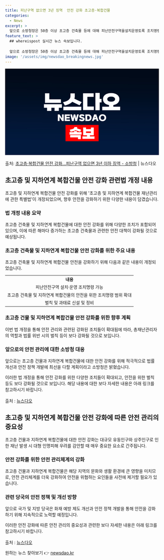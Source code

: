 ```yaml
---
title: 피난구역 없으면 3년 징역  안전 강화 초고층·복합건물
categories:
  - News
excerpt: >
  앞으로 소방청장은 50층 이상 초고층 건축물 등에 대해 피난안전구역을설치운영토록 조치명령할 수 있으며, 이를…
feature_text: >
  ## whereispost 실시간 뉴스 속보입니다.

  앞으로 소방청장은 50층 이상 초고층 건축물 등에 대해 피난안전구역을설치운영토록 조치명령할 수 있으며, 이를…
image: '/assets/img/newsdao_breakingnews.jpg'
---
```


![뉴스다오 속보](/assets/img/newsdao_breakingnews.jpg)

<p>출처: <a href="https://newsdao.kr/3142" rel="dofollow">초고층·복합건물 안전 강화…피난구역 없으면 3년 이하 징역 - 소방청</a> | 뉴스다오</p>

<h2 data-ke-size="size26">초고층 및 지하연계 복합건물 안전 강화 관련법 개정 내용</h2>
<p data-ke-size="size16">초고층 및 지하연계 복합건물 안전 강화를 위해 '초고층 및 지하연계 복합건물 재난관리에 관한 특별법'이 개정되었으며, 향후 안전을 강화하기 위한 다양한 내용이 담겼습니다.</p>

<h3>법 개정 내용 요약</h3>
<p data-ke-size="size16">초고층 건축물 및 지하연계 복합건물에 대한 안전 강화를 위해 다양한 조치가 포함되어 있으며, 이에 따른 해마다 증가하는 초고층 건축물과 관련한 안전 대책이 강화될 것으로 예상됩니다.</p>

<h3>초고층 건축물 및 지하연계 복합건물 안전 강화를 위한 주요 내용</h3>
<p data-ke-size="size16">초고층 건축물 및 지하연계 복합건물 안전을 강화하기 위해 다음과 같은 내용이 개정되었습니다.</p>

<table>
	<tr>
		<td style="text-align: center; height: 17px;"><b>내용</b></td>
	</tr>
	<tr>
		<td style="text-align: center; height: 17px;">피난안전구역 설치·운영 조치명령 가능</td>
	</tr>
	<tr>
		<td style="text-align: center; height: 17px;">초고층 건축물 및 지하연계 복합건물의 안전을 위한 조치명령 범위 확대</td>
	</tr>
	<tr>
		<td style="text-align: center; height: 17px;">벌칙 및 과태료 신설 및 정비</td>
	</tr>
</table>

<h3>초고층 건물 및 지하연계 복합건물 안전 강화를 위한 향후 계획</h3>
<p data-ke-size="size16">이번 법 개정을 통해 안전 관리와 관련된 강화된 조치들이 확대됨에 따라, 총재난관리자의 역할과 법률 위반 시의 벌칙 등이 보다 강화될 것으로 보입니다.</p>

<h3>앞으로의 안전 관리에 대한 소방청 대응</h3>
<p data-ke-size="size16">앞으로는 초고층 건물과 지하연계 복합건물에 대한 안전 강화를 위해 적극적으로 법률 개선과 안전 정책 개발에 최선을 다할 계획이라고 소방청은 밝혔습니다.</p>

이러한 법 개정을 통해 안전 강화를 위한 다양한 조치들이 확대되고, 안전을 위한 벌칙 등도 보다 강화될 것으로 보입니다. 해당 내용에 대한 보다 자세한 내용은 아래 링크를 참고하시기 바랍니다.
<br>
<br>
출처 : <a href="https://newsdao.kr/3142">뉴스다오</a>

<h2 data-ke-size="size26">초고층 및 지하연계 복합건물 안전 강화에 따른 안전 관리의 중요성</h2>
<p data-ke-size="size16">초고층 건물과 지하연계 복합건물에 대한 안전 강화는 대규모 유동인구와 상주인구로 인한 재난 발생 시 대형 인명피해 우려를 감안할 때 매우 중요한 요소로 간주됩니다.</p>

<h3>안전 강화를 위한 안전 관리체계의 강화</h3>
<p data-ke-size="size16">초고층 건물과 지하연계 복합건물은 해당 지역의 문화와 생활 환경에 큰 영향을 미치므로, 안전 관리체계를 더욱 강화하여 안전을 위협하는 요인들을 사전에 제거할 필요가 있습니다.</p>

<h3>관련 당국의 안전 정책 및 개선 방향</h3>
<p data-ke-size="size16">앞으로 국가 및 지방 당국은 화재 예방 제도 개선과 안전 정책 개발을 통해 안전을 강화하기 위해 지속적으로 노력할 예정입니다.</p>

이러한 안전 강화에 따른 안전 관리의 중요성과 관련한 보다 자세한 내용은 아래 링크를 참고하시기 바랍니다.
<br>
<br>
출처 : <a href="https://newsdao.kr/3142">뉴스다오</a> 

원하는 뉴스 찾아보기 👉 <a href="https://newsdao.kr" rel="dofollow">newsdao.kr</a>


